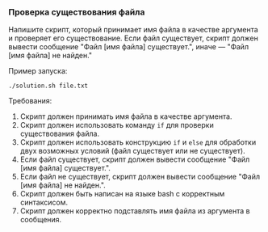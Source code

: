 
### Проверка существования файла

Напишите скрипт, который принимает имя файла в качестве аргумента и проверяет его существование. Если файл существует, скрипт должен вывести сообщение "Файл [имя файла] существует.", иначе — "Файл [имя файла] не найден."

Пример запуска:
```
./solution.sh file.txt
```

Требования:
1. Скрипт должен принимать имя файла в качестве аргумента. 
2. Скрипт должен использовать команду `if` для проверки существования файла. 
3. Скрипт должен использовать конструкцию `if` и `else` для обработки двух возможных условий (файл существует или не существует). 
4. Если файл существует, скрипт должен вывести сообщение "Файл [имя файла] существует.". 
5. Если файл не существует, скрипт должен вывести сообщение "Файл [имя файла] не найден.". 
6. Скрипт должен быть написан на языке bash с корректным синтаксисом. 
7. Скрипт должен корректно подставлять имя файла из аргумента в сообщения.